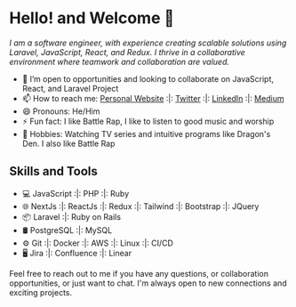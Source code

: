 # Hello! and Welcome 👋 
*I am a software engineer, with experience creating scalable solutions using Laravel, JavaScript, React, and Redux. I thrive in a collaborative environment where teamwork and collaboration are valued.*

- 🤔 I’m open to opportunities and looking to collaborate on JavaScript, React, and Laravel Project
- 📫 How to reach me: [Personal Website](https://www.mrprotocoll.me) :|: [Twitter](https://twitter.com/dprotocoll) :|:  [LinkedIn](https://www.linkedin.com/in/mrprotocoll) :|:  [Medium](https://medium.com/@mrprotocoll)
- 😄 Pronouns: He/Him
- ⚡ Fun fact: I like Battle Rap, I like to listen to good music and worship
-  🌱 Hobbies: Watching TV series and intuitive programs like Dragon's Den. I also like Battle Rap

## Skills and Tools

- 💻 JavaScript :|: PHP :|: Ruby
- 🌐 NextJs :|: ReactJs :|: Redux :|: Tailwind :|: Bootstrap :|: JQuery
- 📦 Laravel :|: Ruby on Rails
- 🛢️ PostgreSQL :|: MySQL
- ⚙️ Git :|: Docker :|: AWS :|: Linux :|: CI/CD
- 🖥️ Jira :|: Confluence :|: Linear

Feel free to reach out to me if you have any questions, or collaboration opportunities, or just want to chat. I'm always open to new connections and exciting projects.

